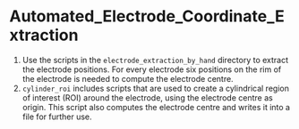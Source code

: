 # Automated_Electrode_Coordinate_Extraction

1. Use the scripts in the `electrode_extraction_by_hand` directory to extract the electrode positions. For every electrode six positions on the rim of the electrode is needed to compute the electrode centre.
2. `cylinder_roi` includes scripts that are used to create a cylindrical region of interest (ROI) around the electrode, using the electrode centre as origin. This script also computes the electrode centre and writes it into a file for further use.



